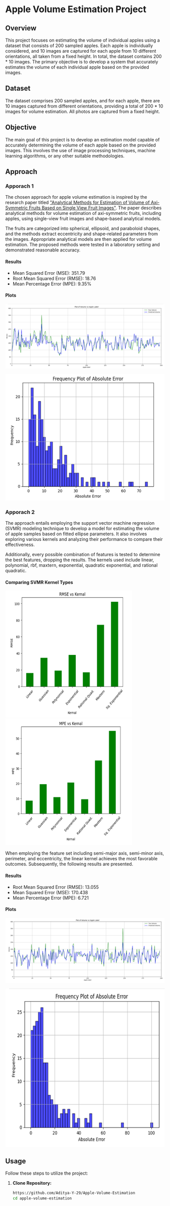 # Apple Volume Estimation Project

## Overview

This project focuses on estimating the volume of individual apples using a dataset that consists of 200 sampled apples. Each apple is individually considered, and 10 images are captured for each apple from 10 different orientations, all taken from a fixed height. In total, the dataset contains 200 * 10 images. The primary objective is to develop a system that accurately estimates the volume of each individual apple based on the provided images.

## Dataset

The dataset comprises 200 sampled apples, and for each apple, there are 10 images captured from different orientations, providing a total of 200 * 10 images for volume estimation. All photos are captured from a fixed height.

## Objective

The main goal of this project is to develop an estimation model capable of accurately determining the volume of each apple based on the provided images. This involves the use of image processing techniques, machine learning algorithms, or any other suitable methodologies.

## Approach

### Apporach 1

The chosen approach for apple volume estimation is inspired by the research paper titled ["Analytical Methods for Estimation of Volume of Axi-Symmetric Fruits Based on Single View Fruit Images"](https://ieeexplore.ieee.org/abstract/document/6108909). The paper describes analytical methods for volume estimation of axi-symmetric fruits, including apples, using single-view fruit images and shape-based analytical models.

The fruits are categorized into spherical, ellipsoid, and paraboloid shapes, and the methods extract eccentricity and shape-related parameters from the images. Appropriate analytical models are then applied for volume estimation. The proposed methods were tested in a laboratory setting and demonstrated reasonable accuracy.

#### Results 

- Mean Squared Error (MSE): 351.79
- Root Mean Squared Error (RMSE): 18.76
- Mean Percentage Error (MPE): 9.35%

#### Plots

![Plot Title](Assets/Approach_1_Actual_vs_Predicted_Volume.png)

<img src="Assets/Approach_1_Frequency_Plot_of_Absolute_Error.png" alt="Image 1" width="600" height ="400"/> 

### Apporach 2

The approach entails employing the support vector machine regression (SVMR) modeling technique to develop a model for estimating the volume of apple samples based on fitted ellipse parameters. It also involves exploring various kernels and analyzing their performance to compare their effectiveness.

Additionally, every possible combination of features is tested to determine the best features, dropping the results. The kernels used include linear, polynomial, rbf, maxtern, exponential, quadratic exponential, and rational quadratic.

#### Comparing SVMR Kernel Types

<img src="Assets/Approach_2_rmse_vs_kernal.png" alt="Image 1" width="400" height ="400"/> <img src="Assets/Approach_2_mpe_vs_kernal.png" alt="Image 1" width="400" height ="400"/> 

When employing the feature set including semi-major axis, semi-minor axis, perimeter, and eccentricity, the linear kernel achieves the most favorable outcomes. Subsequently, the following results are presented.

#### Results 

- Root Mean Squared Error (RMSE): 13.055
- Mean Squared Error (MSE): 170.438
- Mean Percentage Error (MPE): 6.721

#### Plots

![Plot Title](Assets/Approach_2_Actual_vs_Predicted_Volume.png)

<img src="Assets/Approach_2_Frequency_Plot_of_Absolute_Error.png" alt="Image 1" width="600" height ="500"/> 

## Usage

Follow these steps to utilize the project:

1. **Clone Repository:**
   ```bash
   https://github.com/Aditya-Y-29/Apple-Volume-Estimation
   cd apple-volume-estimation
